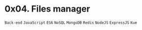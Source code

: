 # 0x04. Files manager
`Back-end`
`JavaScript`
`ES6`
`NoSQL`
`MongoDB`
`Redis`
`NodeJS`
`ExpressJS`
`Kue`
